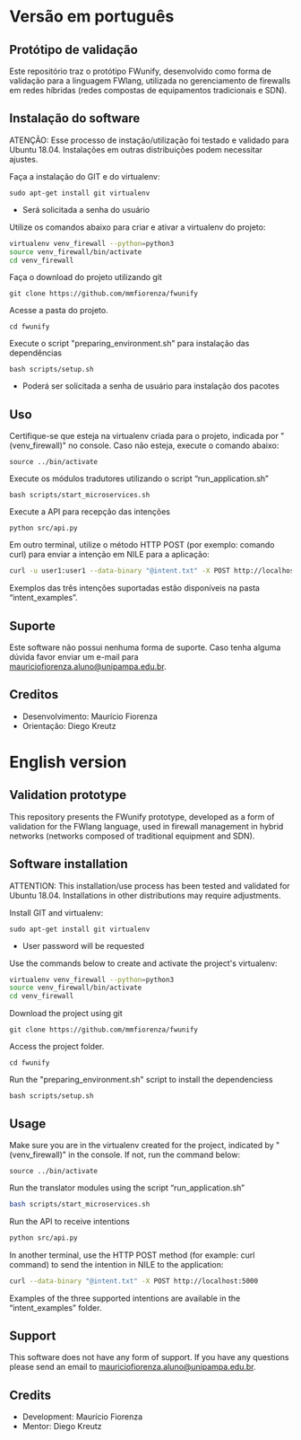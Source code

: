 # Versão em português
## Protótipo de validação
Este repositório traz o protótipo FWunify, desenvolvido como forma de validação para a linguagem FWlang, utilizada no gerenciamento de firewalls em redes híbridas (redes compostas de equipamentos tradicionais e SDN).

## Instalação do software
ATENÇÃO: Esse processo de instação/utilização foi testado e validado para Ubuntu 18.04. Instalações em outras distribuições podem necessitar ajustes.

Faça a instalação do GIT e do virtualenv:

`sudo apt-get install git virtualenv`
* Será solicitada a senha do usuário

Utilize os comandos abaixo para criar e ativar a virtualenv do projeto:

```bash
virtualenv venv_firewall --python=python3
source venv_firewall/bin/activate
cd venv_firewall
```

Faça o download do projeto utilizando git

`git clone https://github.com/mmfiorenza/fwunify`

Acesse a pasta do projeto.

`cd fwunify`

Execute o script "preparing_environment.sh" para instalação das dependências

`bash scripts/setup.sh`

* Poderá ser solicitada a senha de usuário para instalação dos pacotes


## Uso
Certifique-se que esteja na virtualenv criada para o projeto, indicada por "(venv_firewall)" no console.
Caso não esteja, execute o comando abaixo:

`source ../bin/activate`

Execute os módulos tradutores utilizando o script “run_application.sh”

`bash scripts/start_microservices.sh`

Execute a API para recepção das intenções

`python src/api.py`

Em outro terminal, utilize o método HTTP POST (por exemplo: comando curl) para enviar a intenção em NILE para a aplicação:

```bash
curl -u user1:user1 --data-binary "@intent.txt" -X POST http://localhost:5000
```
Exemplos das três intenções suportadas estão disponíveis na pasta “intent_examples”.


## Suporte
Este software não possui nenhuma forma de suporte. Caso tenha alguma dúvida favor enviar um e-mail para mauriciofiorenza.aluno@unipampa.edu.br.


## Creditos
* Desenvolvimento: Maurício Fiorenza
* Orientação: Diego Kreutz



# English version
## Validation prototype
This repository presents the FWunify prototype, developed as a form of validation for the FWlang language, used in firewall management in hybrid networks  (networks composed of traditional equipment and SDN).

## Software installation
ATTENTION: This installation/use process has been tested and validated for Ubuntu 18.04. Installations in other distributions may require adjustments.

Install GIT and virtualenv:

`sudo apt-get install git virtualenv`
* User password will be requested

Use the commands below to create and activate the project's virtualenv:

```bash
virtualenv venv_firewall --python=python3
source venv_firewall/bin/activate
cd venv_firewall
```

Download the project using git

`git clone https://github.com/mmfiorenza/fwunify`

Access the project folder.

`cd fwunify`

Run the "preparing_environment.sh" script to install the dependenciess

`bash scripts/setup.sh`


## Usage
Make sure you are in the virtualenv created for the project, indicated by "(venv_firewall)" in the console.
If not, run the command below:

`source ../bin/activate`

Run the translator modules using the script “run_application.sh”

```bash
bash scripts/start_microservices.sh
```

Run the API to receive intentions

```bash
python src/api.py
```

In another terminal, use the HTTP POST method (for example: curl command) to send the intention in NILE to the application:

```bash
curl --data-binary "@intent.txt" -X POST http://localhost:5000
```
Examples of the three supported intentions are available in the “intent_examples” folder.


## Support
This software does not have any form of support. If you have any questions please send an email to mauriciofiorenza.aluno@unipampa.edu.br.


## Credits
* Development: Maurício Fiorenza
* Mentor: Diego Kreutz
